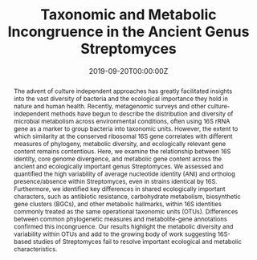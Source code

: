 ---
abstract: The advent of culture independent approaches has greatly facilitated insights into the vast diversity of bacteria and the ecological importance they hold in nature and human health. Recently, metagenomic surveys and other culture-independent methods have begun to describe the distribution and diversity of microbial metabolism across environmental conditions, often using 16S rRNA gene as a marker to group bacteria into taxonomic units. However, the extent to which similarity at the conserved ribosomal 16S gene correlates with different measures of phylogeny, metabolic diversity, and ecologically relevant gene content remains contentious. Here, we examine the relationship between 16S identity, core genome divergence, and metabolic gene content across the ancient and ecologically important genus Streptomyces. We assessed and quantified the high variability of average nucleotide identity (ANI) and ortholog presence/absence within Streptomyces, even in strains identical by 16S. Furthermore, we identified key differences in shared ecologically important characters, such as antibiotic resistance, carbohydrate metabolism, biosynthetic gene clusters (BGCs), and other metabolic hallmarks, within 16S identities commonly treated as the same operational taxonomic units (OTUs). Differences between common phylogenetic measures and metabolite-gene annotations confirmed this incongruence. Our results highlight the metabolic diversity and variability within OTUs and add to the growing body of work suggesting 16S-based studies of Streptomyces fail to resolve important ecological and metabolic characteristics.
authors:
- admin
- Carlos-Shanley, Camila
- Louie, Katherine B.
- Bowen, Benjamin P.
- Northen, Trent R.
- Currie, Cameron R.
date: "2019-09-20T00:00:00Z"
doi: "10.3389/fmicb.2019.02170"
featured: true
image:
  caption: ""
  focal_point: ""
  preview_only: false
projects: []
publication: '*Frontiers in Microbiology, 10*(2170)'
publication_short: ""
publication_types:
- "2"
publishDate: "2019-09-20T00:00:00Z"
slides: ""
summary: How well do 16S and other taxonomic measures track with metabolic traits in Streptomyces?
tags:
- actinobacteria
title: Taxonomic and Metabolic Incongruence in the Ancient Genus Streptomyces
url_code: ""
url_dataset: ""
url_pdf: "files/Chevrette_front_2019.pdf"
url_poster: ""
url_project: ""
url_slides: ""
url_source: ""
url_video: ""
---